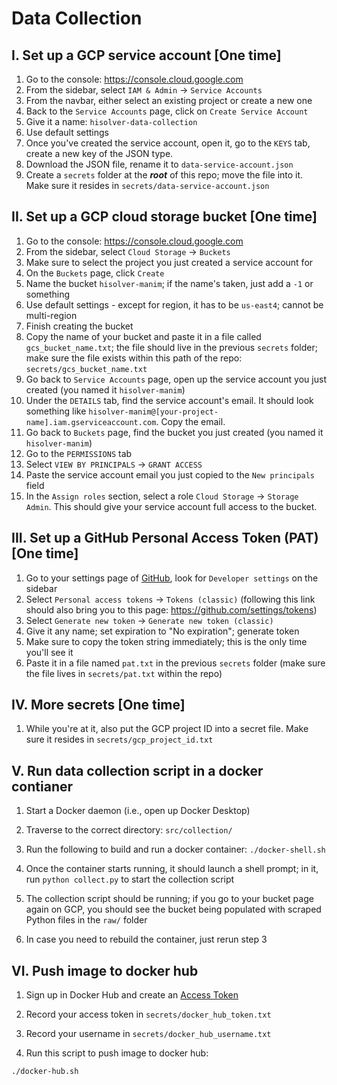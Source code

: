 # Data Collection

## I. Set up a GCP service account [One time]

1. Go to the console: https://console.cloud.google.com
2. From the sidebar, select `IAM & Admin` -> `Service Accounts`
3. From the navbar, either select an existing project or create a new one
4. Back to the `Service Accounts` page, click on `Create Service Account`
5. Give it a name: `hisolver-data-collection`
6. Use default settings
7. Once you've created the service account, open it, go to the `KEYS` tab, create a new key of the JSON type.
8. Download the JSON file, rename it to `data-service-account.json`
9. Create a `secrets` folder at the **_root_** of this repo; move the file into it. Make sure it resides in `secrets/data-service-account.json`

## II. Set up a GCP cloud storage bucket [One time]

1. Go to the console: https://console.cloud.google.com
2. From the sidebar, select `Cloud Storage` -> `Buckets`
3. Make sure to select the project you just created a service account for
4. On the `Buckets` page, click `Create`
5. Name the bucket `hisolver-manim`; if the name's taken, just add a `-1` or something
6. Use default settings - except for region, it has to be `us-east4`; cannot be multi-region
7. Finish creating the bucket
8. Copy the name of your bucket and paste it in a file called `gcs_bucket_name.txt`; the file should live in the previous `secrets` folder; make sure the file exists within this path of the repo: `secrets/gcs_bucket_name.txt`
9. Go back to `Service Accounts` page, open up the service account you just created (you named it `hisolver-manim`)
10. Under the `DETAILS` tab, find the service account's email. It should look something like `hisolver-manim@[your-project-name].iam.gserviceaccount.com`. Copy the email.
11. Go back to `Buckets` page, find the bucket you just created (you named it `hisolver-manim`)
12. Go to the `PERMISSIONS` tab
13. Select `VIEW BY PRINCIPALS` -> `GRANT ACCESS`
14. Paste the service account email you just copied to the `New principals` field
15. In the `Assign roles` section, select a role `Cloud Storage` -> `Storage Admin`. This should give your service account full access to the bucket.

## III. Set up a GitHub Personal Access Token (PAT) [One time]

1. Go to your settings page of [GitHub](https://github.com), look for `Developer settings` on the sidebar
2. Select `Personal access tokens` -> `Tokens (classic)` (following this link should also bring you to this page: https://github.com/settings/tokens)
3. Select `Generate new token` -> `Generate new token (classic)`
4. Give it any name; set expiration to "No expiration"; generate token
5. Make sure to copy the token string immediately; this is the only time you'll see it
6. Paste it in a file named `pat.txt` in the previous `secrets` folder (make sure the file lives in `secrets/pat.txt` within the repo)

## IV. More secrets [One time]

1. While you're at it, also put the GCP project ID into a secret file. Make sure it resides in `secrets/gcp_project_id.txt`

## V. Run data collection script in a docker contianer

1. Start a Docker daemon (i.e., open up Docker Desktop)

2. Traverse to the correct directory: `src/collection/`

3. Run the following to build and run a docker container: `./docker-shell.sh`

4. Once the container starts running, it should launch a shell prompt; in it, run `python collect.py` to start the collection script

5. The collection script should be running; if you go to your bucket page again on GCP, you should see the bucket being populated with scraped Python files in the `raw/` folder

6. In case you need to rebuild the container, just rerun step 3

## VI. Push image to docker hub

1. Sign up in Docker Hub and create an [Access Token](https://hub.docker.com/settings/security)

2. Record your access token in `secrets/docker_hub_token.txt`

3. Record your username in `secrets/docker_hub_username.txt`

4. Run this script to push image to docker hub:

```shell
./docker-hub.sh
```
